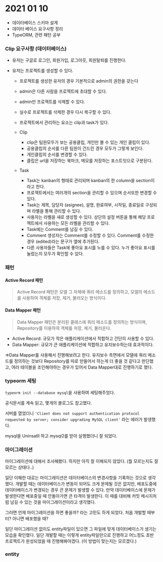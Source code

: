 # 2021 01 10

* 데이터베이스 스키마 설계
* 데이터 베이스 요구사항 정리
* TypeORM, 관련 패턴 공부





### Clip 요구사항 (데이터베이스)

* 유저는 구글로 로그인, 회원가입, 로그아웃, 회원탈퇴를 진행한다.

* 유저는 프로젝트를 생성할 수 있다. 

  * 프로젝트를 생성한 유저의 경우 기본적으로 admin의 권한을 갖는다

  * admin은 다른 사람을 프로젝트에 초대할 수 있다. 

  * admin만 프로젝트를 삭제할 수 있다.

  * 실수로 프로젝트를 삭제한 경우 다시 복구할 수 있다.

  * 프로젝트에서 관리하는 요소는 clip과 task가 있다. 

  * Clip

    * clip은 팀원모두가 보는 공용클립, 개인만 볼 수 있는 개인 클립이 있다. 
    * 공용클립의 순서를 다른 팀원이 건드린 경우 모두가 그렇게 보인다.
    * 개인클립의 순서를 변경할 수 있다.
    * 클립은 url을 저장하는 북마크, 메모를 저장하는 포스트잇으로 구분된다.

  * Task

    * Task는 kanban의 형태로 관리되며 kanban의 한 column을 section이라고 한다. 
    * 프로젝트에서는 여러개의 section을 관리할 수 있으며 순서또한 변경할 수 있다. 
    * Task는 제목, 담당자 (asignee), 설명, 완료여부, 시작일, 종료일로 구성되며 라벨을 통해 관리할 수 있다.
    * 사용자는 라벨을 새로 생성할 수 있다. 상단의 설정 버튼을 통해 해당 프로젝트에서 사용하는 모든 라벨을 관리할 수 있다.
    * Task에는 Comment를 남길 수 있다. 
    * Comment 생성자는 Comment를 수정할 수 있다. Comment를 수정한 경우 (edited)라는 문구가 옆에 추가된다.
    * 다른 사용자들은 Task에 좋아요 표시를 누를 수 있다. 누가 좋아요 표시를 눌렀는지 모두가 확인할 수 있다.

    

### 패턴

#### Active Record 패턴

> Active Record 패턴은 모델 그 자체에 쿼리 메소드를 정의하고, 모델의 메소드를 사용하여 객체를 저장, 제거, 불러오는 방식이다.

#### Data Mapper 패턴

> Data Mapper 패턴은 분리된 클래스에 쿼리 메소드를 정의하는 방식이며, Repository를 이용하여 객체를 저장, 제거, 불러온다.



- Active Record: 규모가 작은 애플리케이션에서 적합하고 간단히 사용할 수 있다.
- Data Mapper: 규모가 큰 애플리케이션에 적합하고 유지보수하는데 효과적이다.

=>Data Mapper를 사용해서 진행해보려고 한다. 유지보수 측면에서 모델에 쿼리 메소드를 정의하는 것보다 Repository를 따로 만들어서 하는게 더 좋을 것 같다고 판단했고, 여러 테이블을 조인해야하는 경우가 있어서 Data Mapper대로 진행하기로 했다.



### typeorm 세팅

`typeorm init --database mysql`을 사용하여 세팅해주었다. 

공식문서를 계속 읽고, 몇개의 블로그도 참고했다.

서버를 열었더니 `'Client does not support authentication protocol requested by server; consider upgrading MySQL client'` 라는 에러가 발생했다. 

mysql을 Uninsatll 하고 mysql2를 받아 실행했더니 잘 되었다.



### 마이그레이션

마이그레이션에 대해서 조사해봤다. 하지만 아직 잘 이해되지 않았다. (뭘 모르는지도 잘 모르는 상태다..)

일단 이해한 대로는 마이그레이션은 데이터베이스의 변경사항을 기록하는 것으로 생각했다. 개발할 때는 데이터베이스가 변동이 되어도 크게 문제될 것은 없지만, 배포도중에 데이터베이스가 변경되는 경우 큰 문제가 발생할 수 있다. 만약 데이터베이스에 문제가 발생한다면 배포중일 때 안돌아가면 큰 타격이 발생한다. 이 때를 대비해 커밋 메시지처럼 남길 수 있는 것을 마이그레이션이라고 생각했다.

그러면 언제 마이그레이션을 하면 좋을까? 라는 고민도 하게 되었다. 처음 개발할 때부터? 아니면 배포했을 때? 

일단 마이그레이션 없이도 entity파일이 있으면 그 파일에 맞게 데이터베이스가 생기는 모습을 확인했다. 일단 개발할 때는 이렇게 entity파일만으로 진행하고 어느정도 초반 프로젝트가 완성되었을 때 진행해봐야겠다. (이 방법이 맞는지는 모르겠다.)



### entity


